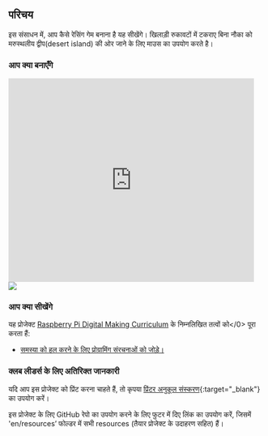 ## परिचय

इस संसाधन में, आप कैसे रेसिंग गेम बनाना है यह सीखेंगे। खिलाड़ी रुकावटों में टकराए बिना नौका को मरुस्थलीय द्वीप(desert island) की ओर जाने के लिए माउस का उपयोग करते है।

### आप क्या बनाएँगे

<div class="scratch-preview">
  <iframe allowtransparency="true" width="485" height="402" src="https://scratch.mit.edu/projects/embed/63957956/?autostart=false" frameborder="0"></iframe>
  <img src="images/boat-final.png">
</div>

### आप क्या सीखेंगे

यह प्रोजेक्ट [Raspberry Pi Digital Making Curriculum](http://rpf.io/curriculum) के निम्नलिखित तत्वों को</0> पूरा करता हैं:

+ [समस्या को हल करने के लिए प्रोग्रामिंग संरचनाओं को जोड़े।](https://www.raspberrypi.org/curriculum/programming/builder)

### क्लब लीडर्स के लिए अतिरिक्त जानकारी

यदि आप इस प्रोजेक्ट को प्रिंट करना चाहते हैं, तो कृपया [प्रिंटर अनुकूल संस्करण](https://projects.raspberrypi.org/en/projects/boat-race/print){:target="_blank"} का उपयोग करें।

इस प्रोजेक्ट के लिए GitHub रेपो का उपयोग करने के लिए फुटर में दिए लिंक का उपयोग करें, जिसमें 'en/resources’ फोल्डर में सभी resources (तैयार प्रोजेक्ट के उदाहरण सहित) हैं।